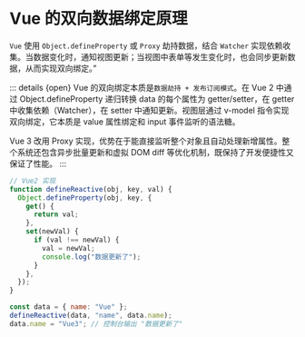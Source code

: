 # Vue 的双向数据绑定原理

`Vue` 使用 `Object.defineProperty` 或 `Proxy` 劫持数据，结合 `Watcher` 实现依赖收集。当数据变化时，通知视图更新；当视图中表单等发生变化时，也会同步更新数据，从而实现双向绑定。”

::: details {open}
Vue 的双向绑定本质是`数据劫持 + 发布订阅模式`。在 Vue 2 中通过 Object.defineProperty 递归转换 data 的每个属性为 getter/setter，在 getter 中收集依赖（Watcher），在 setter 中通知更新。视图层通过 v-model 指令实现双向绑定，它本质是 value 属性绑定和 input 事件监听的语法糖。

Vue 3 改用 Proxy 实现，优势在于能直接监听整个对象且自动处理新增属性。整个系统还包含异步批量更新和虚拟 DOM diff 等优化机制，既保持了开发便捷性又保证了性能。
:::

```js
// Vue2 实现
function defineReactive(obj, key, val) {
  Object.defineProperty(obj, key, {
    get() {
      return val;
    },
    set(newVal) {
      if (val !== newVal) {
        val = newVal;
        console.log("数据更新了");
      }
    },
  });
}

const data = { name: "Vue" };
defineReactive(data, "name", data.name);
data.name = "Vue3"; // 控制台输出 "数据更新了"
```